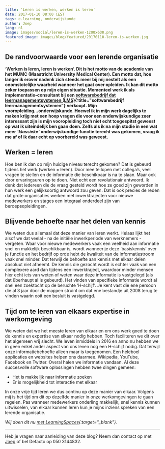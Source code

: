 ```yaml
---
title: ‘Leren is werken, werken is leren’
date: 2017-01-10 08:00 CEST
tags: e-learning, onderwijskunde
author: Joep
lang: nl
image: images/social/leren-is-werken-1200x630.png
featured_image: images/blog/featured/20170110-leren-is-werken.jpg
---
```

## De randvoorwaarde voor een lerende organisatie

**‘Werken is leren, leren is werken’. Dit is het motto van de academie van het MUMC (Maastricht University Medical Center). Een motto dat, hoe langer ik erover nadenk zich steeds meer bij mij nestelt als een onomstotelijke waarheid wanneer het gaat over opleiden. Ik kan dit motto zeker toepassen op mijn eigen situatie. Momenteel werk ik als implementatie-consultant bij een [softwarebedrijf dat leermanagementsystemen (LMS)](/capp-lms/){:title="softwarebedrijf leermanagementsystemen"} verkoopt. Mijn vooropleiding...onderwijskunde. Hoewel ik in mijn werk dagelijks te maken krijg met een hoop vragen die voor een onderwijskundige zeer interessant zijn is mijn vooropleiding toch niet echt toegespitst geweest op wat ik uiteindelijk ben gaan doen. Zelfs als ik na mijn studie in een wat meer *‘klassieke’* onderwijskundige functie terecht was gekomen, vraag ik me af of ik daar echt op voorbereid was geweest.**

## Werken = leren

Hoe ben ik dan op mijn huidige niveau terecht gekomen? Dat is gebeurd tijdens het werk (werken = leren). Door mee te lopen met collega’s, veel vragen te stellen en de informatie die beschikbaar is na te slaan. Maar ook door ervaringsuren op te doen. Niet echt een revolutionair antwoord. Ik denk dat iedereen die de vraag gesteld wordt hoe ze goed zijn geworden in hun werk een gelijksoortig antwoord zou geven. Dat is ook precies de reden dat grote organisaties werken met inwerktrajecten voor nieuwe medewerkers en stages een integraal onderdeel zijn van beroepsopleidingen.

## Blijvende behoefte naar het delen van kennis

We weten dus allemaal dat deze manier van leren werkt. Helaas lijkt het alsof we dat veelal - na de initiële inwerkperiode van werknemers - vergeten. Waar voor nieuwe medewerkers vaak een veelheid aan informatie snel en makkelijk beschikbaar is, wordt wanneer je deze ‘basiskennis’ over je functie en het bedrijf op orde hebt de kwaliteit van de informatiestroom vaak snel minder. Dat terwijl de behoefte aan kennis met elkaar delen absoluut niet afneemt. De kennis die gezocht wordt is echter vaak van een complexere aard dan tijdens een inwerktraject, waardoor minder mensen hier echt iets van weten of weten waar deze informatie is vastgelegd (als dat überhaupt al is gebeurd). Het vinden van specifieke informatie wordt al snel een zoektocht op de beruchte ‘H-schijf’. Je kent vast die ene persoon die al 3 jaar door de mappen struint om dat ene bestandje uit 2008 terug te vinden waarin ooit een besluit is vastgelegd.

## Tijd om te leren van elkaars expertise in werkomgeving

We weten dat we het meeste leren van elkaar en om ons werk goed te doen de kennis en expertise van elkaar nodig hebben. Toch faciliteren we dit over het algemeen vrij slecht. We leven inmiddels in 2016 en anno nu hebben we in geen enkel ander aspect van ons leven nog een H-schijf nodig. Dat terwijl onze informatiebehoefte alleen maar is toegenomen. Een heleboel applicaties en websites helpen ons daarmee. Wikipedia, YouTube, Facebook en Twitter. Overal halen we informatie vandaan. Al deze succesvolle software oplossingen hebben twee dingen gemeen:

- Het is makkelijk naar informatie zoeken
- Er is mogelijkheid tot interactie met elkaar

In onze vrije tijd leren we dus continu op deze manier van elkaar. Volgens mij is het tijd om dit op dezelfde manier in onze werkomgevingen te gaan regelen. Pas wanneer medewerkers onderling makkelijk, snel kennis kunnen uitwisselen, van elkaar kunnen leren kun je mijns inziens spreken van een lerende organisatie.

*Wij doen dit nu [met LearningSpaces](http://www.learningspaces.nl){:target="_blank"}.*

---
Heb je vragen naar aanleiding van deze blog? Neem dan contact op met [Joep](mailto:j.lenglet@defacto.nl) of bel Defacto op 050 3144832.
